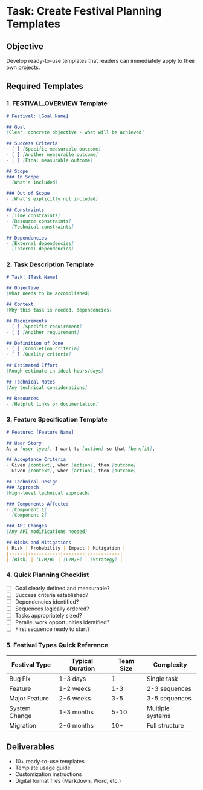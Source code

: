 # Task: Create Festival Planning Templates

## Objective
Develop ready-to-use templates that readers can immediately apply to their own projects.

## Required Templates

### 1. FESTIVAL_OVERVIEW Template
```markdown
# Festival: [Goal Name]

## Goal
[Clear, concrete objective - what will be achieved]

## Success Criteria
- [ ] [Specific measurable outcome]
- [ ] [Another measurable outcome]
- [ ] [Final measurable outcome]

## Scope
### In Scope
- [What's included]

### Out of Scope
- [What's explicitly not included]

## Constraints
- [Time constraints]
- [Resource constraints]
- [Technical constraints]

## Dependencies
- [External dependencies]
- [Internal dependencies]
```

### 2. Task Description Template
```markdown
# Task: [Task Name]

## Objective
[What needs to be accomplished]

## Context
[Why this task is needed, dependencies]

## Requirements
- [ ] [Specific requirement]
- [ ] [Another requirement]

## Definition of Done
- [ ] [Completion criteria]
- [ ] [Quality criteria]

## Estimated Effort
[Rough estimate in ideal hours/days]

## Technical Notes
[Any technical considerations]

## Resources
- [Helpful links or documentation]
```

### 3. Feature Specification Template
```markdown
# Feature: [Feature Name]

## User Story
As a [user type], I want to [action] so that [benefit].

## Acceptance Criteria
- Given [context], when [action], then [outcome]
- Given [context], when [action], then [outcome]

## Technical Design
### Approach
[High-level technical approach]

### Components Affected
- [Component 1]
- [Component 2]

### API Changes
[Any API modifications needed]

## Risks and Mitigations
| Risk | Probability | Impact | Mitigation |
|------|------------|--------|------------|
| [Risk] | [L/M/H] | [L/M/H] | [Strategy] |
```

### 4. Quick Planning Checklist
- [ ] Goal clearly defined and measurable?
- [ ] Success criteria established?
- [ ] Dependencies identified?
- [ ] Sequences logically ordered?
- [ ] Tasks appropriately sized?
- [ ] Parallel work opportunities identified?
- [ ] First sequence ready to start?

### 5. Festival Types Quick Reference
| Festival Type | Typical Duration | Team Size | Complexity |
|--------------|------------------|-----------|------------|
| Bug Fix | 1-3 days | 1 | Single task |
| Feature | 1-2 weeks | 1-3 | 2-3 sequences |
| Major Feature | 2-6 weeks | 3-5 | 3-5 sequences |
| System Change | 1-3 months | 5-10 | Multiple systems |
| Migration | 2-6 months | 10+ | Full structure |

## Deliverables
- 10+ ready-to-use templates
- Template usage guide
- Customization instructions
- Digital format files (Markdown, Word, etc.)